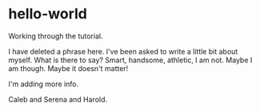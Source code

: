 # hello-world
Working through the tutorial.

I have deleted a phrase here. I've been asked to write a little bit about myself. What is there to say? Smart, handsome, athletic, I am not. Maybe I am though. Maybe it doesn't matter!

I'm adding more info.

Caleb and Serena and Harold.
